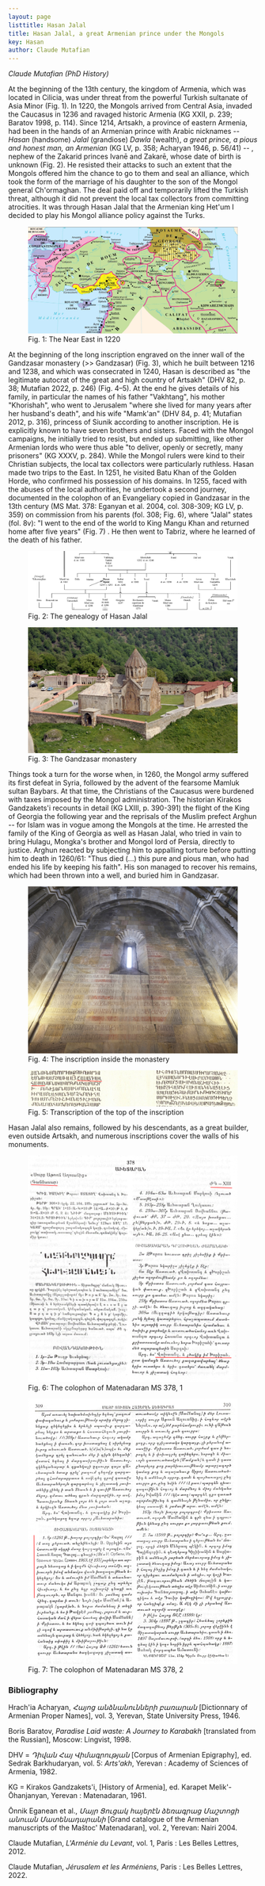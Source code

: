 ```yaml
---
layout: page
listtitle: Hasan Jalal
title: Hasan Jalal, a great Armenian prince under the Mongols
key: Hasan
author: Claude Mutafian
---
```

*Claude Mutafian (PhD History)*

At the beginning of the 13th century, the kingdom of Armenia, which was
located in Cilicia, was under threat from the powerful Turkish sultanate
of Asia Minor (Fig. 1). In 1220, the Mongols arrived from
Central Asia, invaded the Caucasus in 1236 and ravaged historic Armenia
(KG XXII, p. 239; Baratov 1998, p. 114). Since 1214, Artsakh, a province
of eastern Armenia, had been in the hands of an Armenian prince with
Arabic nicknames -- *Hasan* (handsome) *Jalal* (grandiose) *Dawla*
(wealth), *a great prince, a pious and honest man, an Armenian* (KG LV,
p. 358; Achaṛyan 1946, p. 56/41) -- , nephew of the Zakarid princes
Ivanē and Zakarē, whose date of birth is unknown (Fig. 2). He
resisted their attacks to such an extent that the Mongols offered him
the chance to go to them and seal an alliance, which took the form of
the marriage of his daughter to the son of the Mongol general
Ch'ormaghan. The deal paid off and temporarily lifted the Turkish
threat, although it did not prevent the local tax collectors from
committing atrocities. It was through Hasan Jalal that the Armenian king
Het'um I decided to play his Mongol alliance policy against the Turks.

<figure>
  <img src="/public/mongols1.jpg" alt="The Near East in 1220">
  <figcaption>Fig. 1: The Near East in 1220</figcaption>
</figure>

At the beginning of the long inscription engraved on the inner wall of
the Gandzasar monastery (\>\> Gandzasar) (Fig. 3), which he
built between 1216 and 1238, and which was consecrated in 1240, Hasan is
described as "the legitimate autocrat of the great and high country of
Artsakh" (DHV 82, p. 38; Mutafian 2022, p. 246) (Fig. 4–5). At
the end he gives details of his family, in particular the names of his
father "Vakhtang", his mother "Khorishah", who went to Jerusalem "where
she lived for many years after her husband's death", and his wife
"Mamk'an" (DHV 84, p. 41; Mutafian 2012, p. 316), princess of Siunik
according to another inscription. He is explicitly known to have seven
brothers and sisters. Faced with the Mongol campaigns, he initially
tried to resist, but ended up submitting, like other Armenian lords who
were thus able "to deliver, openly or secretly, many prisoners" (KG
XXXV, p. 284). While the Mongol rulers were kind to their Christian
subjects, the local tax collectors were particularly ruthless. Hasan
made two trips to the East. In 1251, he visited Batu Khan of the Golden
Horde, who confirmed his possession of his domains. In 1255, faced with
the abuses of the local authorities, he undertook a second journey,
documented in the colophon of an Evangeliary copied in Gandzasar in the
13th century (MS Mat. 378: Eganyan et al. 2004, col. 308-309; KG LV, p.
359) on commission from his parents (fol. 308; Fig. 6), where
"Jalal" states (fol. 8v): "I went to the end of the world to King Mangu
Khan and returned home after five years" (Fig. 7) . He then
went to Tabriz, where he learned of the death of his father.

<figure>
  <img src="/public/mongols2.jpg" alt="The genealogy of Hasan Jalal">
  <figcaption>Fig. 2: The genealogy of Hasan Jalal</figcaption>
</figure>


<figure>
  <img src="/public/mongols3.jpg" alt="The Gandzasar monastery">
  <figcaption>Fig. 3: The Gandzasar monastery</figcaption>
</figure>

Things took a turn for the worse when, in 1260, the Mongol army suffered
its first defeat in Syria, followed by the advent of the fearsome Mamluk
sultan Baybars. At that time, the Christians of the Caucasus were
burdened with taxes imposed by the Mongol administration. The historian
Kirakos Gandzakets'i recounts in detail (KG LXIII, p. 390-391) the
flight of the King of Georgia the following year and the reprisals of
the Muslim prefect Arghun -- for Islam was in vogue among the Mongols at
the time. He arrested the family of the King of Georgia as well as Hasan
Jalal, who tried in vain to bring Hulagu, Mongka's brother and Mongol
lord of Persia, directly to justice. Arghun reacted by subjecting him to
appalling torture before putting him to death in 1260/61: "Thus died
(\...) this pure and pious man, who had ended his life by keeping his
faith". His son managed to recover his remains, which had been thrown
into a well, and buried him in Gandzasar.

<figure>
  <img src="/public/mongols4.jpg" alt="The inscription inside the monastery">
  <figcaption>Fig. 4: The inscription inside the monastery</figcaption>
</figure>

<figure>
  <img src="/public/mongols5.jpg" alt="Transcription of the top of the inscription">
  <figcaption>Fig. 5: Transcription of the top of the inscription</figcaption>
</figure>

Hasan Jalal also remains, followed by his descendants, as a great
builder, even outside Artsakh, and numerous inscriptions cover the walls
of his monuments.

<figure>
  <img src="/public/mongols6.jpg" alt="The colophon of Matenadaran MS 378, 1">
  <figcaption>Fig. 6: The colophon of Matenadaran MS 378, 1</figcaption>
</figure>

<figure>
  <img src="/public/mongols7.jpg" alt="The colophon of Matenadaran MS 378, 2">
  <figcaption>Fig. 7: The colophon of Matenadaran MS 378, 2</figcaption>
</figure>

### Bibliography

Hrach'ia Achaṛyan, *Հայոց անձնանունների բառարան* \[Dictionnary of
Armenian Proper Names\], vol. 3, Yerevan, State University Press, 1946.

Boris Baratov, *Paradise Laid waste: A Journey to Karabakh* \[translated from the Russian\], Moscow: Lingvist, 1998.

DHV = *Դիվան Հայ Վիմագրության* \[Corpus of Armenian Epigraphy\], ed.
Sedrak Barkhudaryan, vol. 5: *Arts'akh*, Yerevan : Academy of Sciences
of Armenia, 1982.

KG = Kirakos Gandzakets'i, \[History of Armenia\], ed. Karapet
Melik'-Ōhanjanyan, Yerevan : Matenadaran, 1961.

Ōnnik Eganean et al., *Մայր Ցուցակ հայերէն ձեռագրաց Մաշտոցի անուան
Մատենադարանի* \[Grand catalogue of the Armenian manuscripts of the
Maštoc' Matenadaran\], vol. 2, Yerevan: Nairi 2004.

Claude Mutafian, *L'Arménie du Levant*, vol. 1, Paris : Les Belles
Lettres, 2012.

Claude Mutafian, *Jérusalem et les Arméniens*, Paris : Les Belles
Lettres, 2022.
